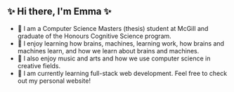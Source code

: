 ## ✨ Hi there, I'm Emma ✨

- 🏫 I am a Computer Science Masters (thesis) student at McGill and graduate of the Honours Cognitive Science program.
- 🧠 I enjoy learning how brains, machines, learning work, how brains and machines learn, and how we learn about brains and machines. 
- 🎼 I also enjoy music and arts and how we use computer science in creative fields. 
- 🌱 I am currently learning full-stack web development. Feel free to check out my personal website!
<!--
**etomiuk/etomiuk** is a ✨ _special_ ✨ repository because its `README.md` (this file) appears on your GitHub profile.

Here are some ideas to get you started:

- 🔭 I’m currently working on ...
- 🌱 I’m currently learning ...
- 👯 I’m looking to collaborate on ...
- 🤔 I’m looking for help with ...
- 💬 Ask me about ...
- 📫 How to reach me: ...
- 😄 Pronouns: ...
- ⚡ Fun fact: ...
-->

